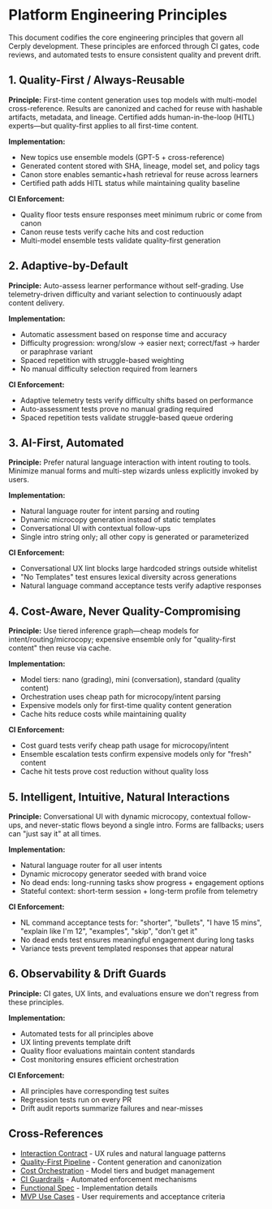 # Platform Engineering Principles

This document codifies the core engineering principles that govern all Cerply development. These principles are enforced through CI gates, code reviews, and automated tests to ensure consistent quality and prevent drift.

## 1. Quality-First / Always-Reusable

**Principle:** First-time content generation uses top models with multi-model cross-reference. Results are canonized and cached for reuse with hashable artifacts, metadata, and lineage. Certified adds human-in-the-loop (HITL) experts—but quality-first applies to all first-time content.

**Implementation:**
- New topics use ensemble models (GPT-5 + cross-reference)
- Generated content stored with SHA, lineage, model set, and policy tags
- Canon store enables semantic+hash retrieval for reuse across learners
- Certified path adds HITL status while maintaining quality baseline

**CI Enforcement:**
- Quality floor tests ensure responses meet minimum rubric or come from canon
- Canon reuse tests verify cache hits and cost reduction
- Multi-model ensemble tests validate quality-first generation

## 2. Adaptive-by-Default

**Principle:** Auto-assess learner performance without self-grading. Use telemetry-driven difficulty and variant selection to continuously adapt content delivery.

**Implementation:**
- Automatic assessment based on response time and accuracy
- Difficulty progression: wrong/slow → easier next; correct/fast → harder or paraphrase variant
- Spaced repetition with struggle-based weighting
- No manual difficulty selection required from learners

**CI Enforcement:**
- Adaptive telemetry tests verify difficulty shifts based on performance
- Auto-assessment tests prove no manual grading required
- Spaced repetition tests validate struggle-based queue ordering

## 3. AI-First, Automated

**Principle:** Prefer natural language interaction with intent routing to tools. Minimize manual forms and multi-step wizards unless explicitly invoked by users.

**Implementation:**
- Natural language router for intent parsing and routing
- Dynamic microcopy generation instead of static templates
- Conversational UI with contextual follow-ups
- Single intro string only; all other copy is generated or parameterized

**CI Enforcement:**
- Conversational UX lint blocks large hardcoded strings outside whitelist
- "No Templates" test ensures lexical diversity across generations
- Natural language command acceptance tests verify adaptive responses

## 4. Cost-Aware, Never Quality-Compromising

**Principle:** Use tiered inference graph—cheap models for intent/routing/microcopy; expensive ensemble only for "quality-first content" then reuse via cache.

**Implementation:**
- Model tiers: nano (grading), mini (conversation), standard (quality content)
- Orchestration uses cheap path for microcopy/intent parsing
- Expensive models only for first-time quality content generation
- Cache hits reduce costs while maintaining quality

**CI Enforcement:**
- Cost guard tests verify cheap path usage for microcopy/intent
- Ensemble escalation tests confirm expensive models only for "fresh" content
- Cache hit tests prove cost reduction without quality loss

## 5. Intelligent, Intuitive, Natural Interactions

**Principle:** Conversational UI with dynamic microcopy, contextual follow-ups, and never-static flows beyond a single intro. Forms are fallbacks; users can "just say it" at all times.

**Implementation:**
- Natural language router for all user intents
- Dynamic microcopy generator seeded with brand voice
- No dead ends: long-running tasks show progress + engagement options
- Stateful context: short-term session + long-term profile from telemetry

**CI Enforcement:**
- NL command acceptance tests for: "shorter", "bullets", "I have 15 mins", "explain like I'm 12", "examples", "skip", "don't get it"
- No dead ends test ensures meaningful engagement during long tasks
- Variance tests prevent templated responses that appear natural

## 6. Observability & Drift Guards

**Principle:** CI gates, UX lints, and evaluations ensure we don't regress from these principles.

**Implementation:**
- Automated tests for all principles above
- UX linting prevents template drift
- Quality floor evaluations maintain content standards
- Cost monitoring ensures efficient orchestration

**CI Enforcement:**
- All principles have corresponding test suites
- Regression tests run on every PR
- Drift audit reports summarize failures and near-misses

## Cross-References

- [Interaction Contract](interaction-contract.md) - UX rules and natural language patterns
- [Quality-First Pipeline](quality-first-pipeline.md) - Content generation and canonization
- [Cost Orchestration](cost-orchestration.md) - Model tiers and budget management
- [CI Guardrails](ci-guardrails.md) - Automated enforcement mechanisms
- [Functional Spec](../functional-spec.md) - Implementation details
- [MVP Use Cases](../specs/mvp-use-cases.md) - User requirements and acceptance criteria
